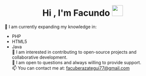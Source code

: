 <h1 align="center"><b>Hi , I'm Facundo </b><img src="https://media.giphy.com/media/hvRJCLFzcasrR4ia7z/giphy.gif" width="35"></h1>

🌱 I am currently expanding my knowledge in:<br>
  - PHP
  - HTML5
  - Java<br>
🤝 I am interested in contributing to open-source projects and collaborative development.<br>
💬 I am open to questions and always willing to provide support.<br>
📫 You can contact me at: <a href="facuberazategui77@gmail.com">facuberazategui77@gmail.com</a>
